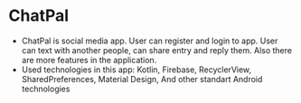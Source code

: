 # ChatPal
* ChatPal is social media app. User can register and login to app. User can text with another people, can share entry and reply them. Also there are more features in the application.
* Used technologies in this app: Kotlin, Firebase, RecyclerView, SharedPreferences, Material Design, And other standart Android technologies 
